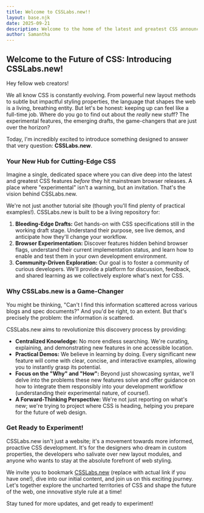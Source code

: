 ```yaml
---
title: Welcome to CSSLabs.new!!
layout: base.njk
date: 2025-09-21
description: Welcome to the home of the latest and greatest CSS announcements, showcases, and more!
author: Samantha
---
```


## Welcome to the Future of CSS: Introducing CSSLabs.new!

Hey fellow web creators!

We all know CSS is constantly evolving. From powerful new layout methods to subtle but impactful styling properties, the language that shapes the web is a living, breathing entity. But let's be honest: keeping up can feel like a full-time job. Where do you go to find out about the *really* new stuff? The experimental features, the emerging drafts, the game-changers that are just over the horizon?

Today, I'm incredibly excited to introduce something designed to answer that very question: **CSSLabs.new**.

### Your New Hub for Cutting-Edge CSS

Imagine a single, dedicated space where you can dive deep into the latest and greatest CSS features *before* they hit mainstream browser releases. A place where "experimental" isn't a warning, but an invitation. That's the vision behind CSSLabs.new.

We're not just another tutorial site (though you'll find plenty of practical examples!). CSSLabs.new is built to be a living repository for:

1.  **Bleeding-Edge Drafts:** Get hands-on with CSS specifications still in the working draft stage. Understand their purpose, see live demos, and anticipate how they'll change your workflow.
2.  **Browser Experimentation:** Discover features hidden behind browser flags, understand their current implementation status, and learn how to enable and test them in your own development environment.
3.  **Community-Driven Exploration:** Our goal is to foster a community of curious developers. We'll provide a platform for discussion, feedback, and shared learning as we collectively explore what's next for CSS.

### Why CSSLabs.new is a Game-Changer

You might be thinking, "Can't I find this information scattered across various blogs and spec documents?" And you'd be right, to an extent. But that's precisely the problem: the information *is* scattered.

CSSLabs.new aims to revolutionize this discovery process by providing:

*   **Centralized Knowledge:** No more endless searching. We're curating, explaining, and demonstrating new features in one accessible location.
*   **Practical Demos:** We believe in learning by doing. Every significant new feature will come with clear, concise, and interactive examples, allowing you to instantly grasp its potential.
*   **Focus on the "Why" and "How":** Beyond just showcasing syntax, we'll delve into the problems these new features solve and offer guidance on how to integrate them responsibly into your development workflow (understanding their experimental nature, of course!).
*   **A Forward-Thinking Perspective:** We're not just reporting on what's new; we're trying to project where CSS is heading, helping you prepare for the future of web design.

### Get Ready to Experiment!

CSSLabs.new isn't just a website; it's a movement towards more informed, proactive CSS development. It's for the designers who dream in custom properties, the developers who salivate over new layout modules, and anyone who wants to stay at the absolute forefront of web styling.

We invite you to bookmark [CSSLabs.new](https://csslabs.new) (replace with actual link if you have one!), dive into our initial content, and join us on this exciting journey. Let's together explore the uncharted territories of CSS and shape the future of the web, one innovative style rule at a time!

Stay tuned for more updates, and get ready to experiment!